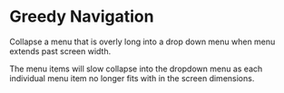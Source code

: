 # Greedy Navigation
Collapse a menu that is overly long into a drop down menu when menu extends past screen width.

The menu items will slow collapse into the dropdown menu as each individual menu item no longer fits with in the screen dimensions.

